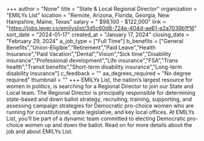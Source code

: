 +++
author = "None"
title = "State & Local Regional Director"
organization = "EMILYs List"
location = "Remote, Arizona, Florida, Georgia, New Hampshire, Maine, Texas"
salary = " $98,100 - $122,000"
link = "https://jobs.lever.co/emilyslist/3d5c60d8-724e-404d-ae61-a2a7039b1f16"
sort_date = "2024-01-17"
created_at = "January 17, 2024"
closing_date = "February 29, 2024"
a_job_type = ["Full Time"]
b_benefits = ["General Benefits","Union-Eligible","Retirement","Paid Leave","Health Insurance","Paid Vacation","Dental","Vision","Sick time","Disability insurance","Professional development","Life insurance","FSA","Trans health","Transit benefits","Short-term disability insurance","Long-term disability insurance"]
c_feedback = ""
aa_degrees_required = "No degree required"
thumbnail = ""
+++
EMILYs List, the nation’s largest resource for women in politics, is searching for a Regional Director to join our State and Local team.  The Regional Director is principally responsible for determining state-based and down ballot strategy, recruiting, training, supporting, and assessing campaign strategies for Democratic pro-choice women who are running for constitutional, state legislative, and key local offices. At EMILYs List, you’ll be part of a dynamic team committed to electing Democratic pro-choice women up and down the ballot. Read on for more details about the job and about EMILYs List.